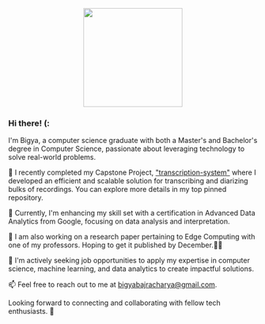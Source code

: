 <div align="center">
  <img src="https://media.giphy.com/media/du3J3cXyzhj75IOgvA/giphy.gif" width="200">
</div>

### Hi there! (:

I'm Bigya, a computer science graduate with both a Master's and Bachelor's degree in Computer Science, passionate about leveraging technology to solve real-world problems.

🔭 I recently completed my Capstone Project, ["transcription-system"](https://github.com/bigyaa/transcription-system) where I developed an efficient and scalable solution for transcribing and diarizing bulks of recordings. You can explore more details in my top pinned repository.

🌱 Currently, I'm enhancing my skill set with a certification in Advanced Data Analytics from Google, focusing on data analysis and interpretation.

🔬 I am also working on a research paper pertaining to Edge Computing with one of my professors. Hoping to get it published by December.🤞🏻

💼 I'm actively seeking job opportunities to apply my expertise in computer science, machine learning, and data analytics to create impactful solutions.

📫 Feel free to reach out to me at bigyabajracharya@gmail.com.

Looking forward to connecting and collaborating with fellow tech enthusiasts. 🚀


<!--
**bigyaa/bigyaa** is a ✨ _special_ ✨ repository because its `README.md` (this file) appears on your GitHub profile.

Here are some ideas to get you started:

- 🔭 I’m currently working on ...
- 🌱 I’m currently learning ...
- 👯 I’m looking to collaborate on ...
- 🤔 I’m looking for help with ...
- 💬 Ask me about ...
- 📫 How to reach me: ...
- 😄 Pronouns: ...
- ⚡ Fun fact: ...
-->
